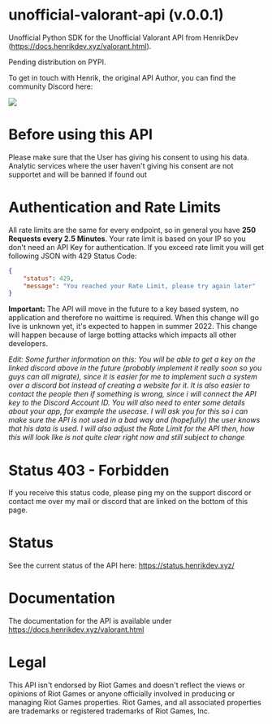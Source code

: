 # unofficial-valorant-api (v.0.0.1)
Unofficial Python SDK for the Unofficial Valorant API from HenrikDev (https://docs.henrikdev.xyz/valorant.html).

Pending distribution on PYPI.

To get in touch with Henrik, the original API Author, you can find the community Discord here:

<a href="https://discord.gg/X3GaVkX2YN" target="_blank"><img src="https://discordapp.com/api/guilds/704231681309278228/widget.png?style=banner2"/></a>

# Before using this API
Please make sure that the User has giving his consent to using his data. Analytic services where the user haven't giving his consent are not supportet and will be banned if found out

# Authentication and Rate Limits
All rate limits are the same for every endpoint, so in general you have **250 Requests every 2.5 Minutes**. Your rate limit is based on your IP so you don't need an API Key for authentication.
If you exceed rate limit you will get following JSON with 429 Status Code:
```json
{
    "status": 429,
    "message": "You reached your Rate Limit, please try again later"
}
```
**Important:**
The API will move in the future to a key based system, no application and therefore no waittime is required. When this change will go live is unknown yet, it's expected to happen in summer 2022. This change will happen because of large botting attacks which impacts all other developers.

*Edit: Some further information on this: You will be able to get a key on the linked discord above in the future (probably implement it really soon so you guys can all migrate), since it is easier for me to implement such a system over a discord bot instead of creating a website for it. It is also easier to contact the people then if something is wrong, since i will connect the API key to the Discord Account ID.*
*You will also need to enter some details about your app, for example the usecase. I will ask you for this so i can make sure the API is not used in a bad way and (hopefully) the user knows that his data is used. I will also adjust the Rate Limit for the API then, how this will look like is not quite clear right now and still subject to change* 

# Status 403 - Forbidden
If you receive this status code, please ping my on the support discord or contact me over my mail or discord that are linked on the bottom of this page.

# Status
See the current status of the API here: https://status.henrikdev.xyz/

# Documentation
The documentation for the API is available under https://docs.henrikdev.xyz/valorant.html

# Legal
This API isn't endorsed by Riot Games and doesn't reflect the views or opinions of Riot Games or anyone officially involved in producing or managing Riot Games properties. Riot Games, and all associated properties are trademarks or registered trademarks of Riot Games, Inc.